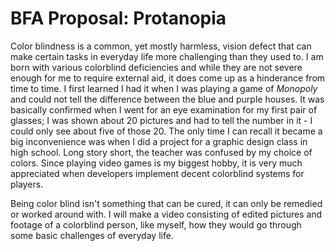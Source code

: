# BFA Proposal: Protanopia
Color blindness is a common, yet mostly harmless, vision defect that can make certain tasks in everyday life more challenging than they used to.
I am born with various colorblind deficiencies and while they are not severe enough for me to require external aid, it does come up as a hinderance
from time to time. I first learned I had it when I was playing a game of *Monopoly* and could not tell the difference between the blue and purple
houses. It was basically confirmed when I went for an eye examination for my first pair of glasses; I was shown about 20 pictures and had to tell 
the number in it - I could only see about five of those 20. The only time I can recall it became a big inconvenience was when I did a project
for a graphic design class in high school. Long story short, the teacher was confused by my choice of colors. Since playing video games is my
biggest hobby, it is very much appreciated when developers implement decent colorblind systems for players.

Being color blind isn't something that can be cured, it can only be remedied or worked around with. I will make a video consisting of edited
pictures and footage of a colorblind person, like myself, how they would go through some basic challenges of everyday life. 
